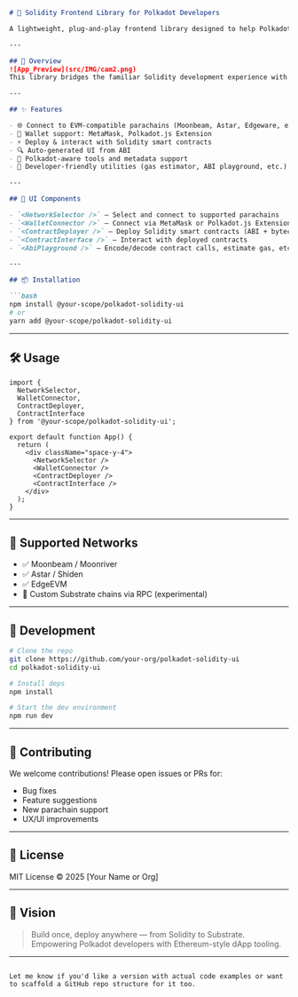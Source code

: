 

```markdown
# 🔮 Solidity Frontend Library for Polkadot Developers

A lightweight, plug-and-play frontend library designed to help Polkadot developers interact seamlessly with Solidity smart contracts deployed on EVM-compatible parachains like Moonbeam, Astar, and EdgeEVM.

---

## 🚀 Overview
![App_Preview](src/IMG/cam2.png)
This library bridges the familiar Solidity development experience with the Polkadot ecosystem. Whether you're deploying new contracts or building UIs that interact with existing EVM-based contracts, this toolset makes it easy to connect, deploy, and interact — all using React components powered by Polkadot.js and ethers.js.

---

## ✨ Features

- 🌐 Connect to EVM-compatible parachains (Moonbeam, Astar, Edgeware, etc.)
- 👛 Wallet support: MetaMask, Polkadot.js Extension
- ⚡ Deploy & interact with Solidity smart contracts
- 🔍 Auto-generated UI from ABI
- 🧠 Polkadot-aware tools and metadata support
- 🔧 Developer-friendly utilities (gas estimator, ABI playground, etc.)

---

## 🧩 UI Components

- `<NetworkSelector />` – Select and connect to supported parachains
- `<WalletConnector />` – Connect via MetaMask or Polkadot.js Extension
- `<ContractDeployer />` – Deploy Solidity smart contracts (ABI + bytecode)
- `<ContractInterface />` – Interact with deployed contracts
- `<AbiPlayground />` – Encode/decode contract calls, estimate gas, etc.

---

## 📦 Installation

```bash
npm install @your-scope/polkadot-solidity-ui
# or
yarn add @your-scope/polkadot-solidity-ui
```

---

## 🛠️ Usage

```tsx
import {
  NetworkSelector,
  WalletConnector,
  ContractDeployer,
  ContractInterface
} from '@your-scope/polkadot-solidity-ui';

export default function App() {
  return (
    <div className="space-y-4">
      <NetworkSelector />
      <WalletConnector />
      <ContractDeployer />
      <ContractInterface />
    </div>
  );
}
```

---

## 🔗 Supported Networks

- ✅ Moonbeam / Moonriver
- ✅ Astar / Shiden
- ✅ EdgeEVM
- 🧪 Custom Substrate chains via RPC (experimental)

---

## 🧪 Development

```bash
# Clone the repo
git clone https://github.com/your-org/polkadot-solidity-ui
cd polkadot-solidity-ui

# Install deps
npm install

# Start the dev environment
npm run dev
```

---

## 🤝 Contributing

We welcome contributions! Please open issues or PRs for:
- Bug fixes
- Feature suggestions
- New parachain support
- UX/UI improvements

---

## 📄 License

MIT License © 2025 [Your Name or Org]

---

## 🔮 Vision

> Build once, deploy anywhere — from Solidity to Substrate.  
> Empowering Polkadot developers with Ethereum-style dApp tooling.

---

```

Let me know if you'd like a version with actual code examples or want to scaffold a GitHub repo structure for it too.
